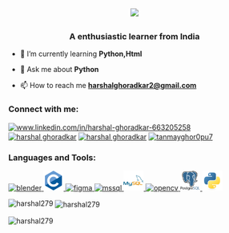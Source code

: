 <h1 align="center">
    <img src="https://readme-typing-svg.herokuapp.com/?font=Righteous&size=35&center=true&vCenter=true&width=500&height=70&duration=4000&lines=Hi+There!+👋;+I'm+Harshal+Ghoradakr!;" />
</h1>
<h3 align="center">A enthusiastic learner from India</h3>

- 🌱 I’m currently learning **Python,Html**

- 💬 Ask me about **Python**

- 📫 How to reach me **harshalghoradkar2@gmail.com**

<h3 align="left">Connect with me:</h3>
<p align="left">
<a href="www.linkedin.com/in/harshal-ghoradkar-663205258" target="blank"><img align="center" src="https://raw.githubusercontent.com/rahuldkjain/github-profile-readme-generator/master/src/images/icons/Social/linked-in-alt.svg" alt="www.linkedin.com/in/harshal-ghoradkar-663205258" height="30" width="40" /></a>
<a href="https://www.hackerrank.com/profile/tanmayghoradkar1" target="blank"><img align="center" src="https://raw.githubusercontent.com/rahuldkjain/github-profile-readme-generator/master/src/images/icons/Social/hackerrank.svg" alt="harshal ghoradkar" height="30" width="40" /></a>
<a href="https://leetcode.com/u/tanmayghoradkar1997/" target="blank"><img align="center" src="https://raw.githubusercontent.com/rahuldkjain/github-profile-readme-generator/master/src/images/icons/Social/leet-code.svg" alt="harshal ghoradkar" height="30" width="40" /></a>
<a href="https://www.geeksforgeeks.org/user/tanmayghor0pu7/?utm_source=geeksforgeeks&utm_medium=my_profile&utm_campaign=auth_user" target="blank"><img align="center" src="https://raw.githubusercontent.com/rahuldkjain/github-profile-readme-generator/master/src/images/icons/Social/geeks-for-geeks.svg" alt="tanmayghor0pu7" height="30" width="40" /></a>
  

<h3 align="left">Languages and Tools:</h3>
<p align="left"> <a href="https://www.blender.org/" target="_blank" rel="noreferrer"> <img src="https://download.blender.org/branding/community/blender_community_badge_white.svg" alt="blender" width="40" height="40"/> </a> <a href="https://www.cprogramming.com/" target="_blank" rel="noreferrer"> <img src="https://raw.githubusercontent.com/devicons/devicon/master/icons/c/c-original.svg" alt="c" width="40" height="40"/> </a> <a href="https://www.figma.com/" target="_blank" rel="noreferrer"> <img src="https://www.vectorlogo.zone/logos/figma/figma-icon.svg" alt="figma" width="40" height="40"/> </a> <a href="https://www.microsoft.com/en-us/sql-server" target="_blank" rel="noreferrer"> <img src="https://www.svgrepo.com/show/303229/microsoft-sql-server-logo.svg" alt="mssql" width="40" height="40"/> </a> <a href="https://www.mysql.com/" target="_blank" rel="noreferrer"> <img src="https://raw.githubusercontent.com/devicons/devicon/master/icons/mysql/mysql-original-wordmark.svg" alt="mysql" width="40" height="40"/> </a> <a href="https://opencv.org/" target="_blank" rel="noreferrer"> <img src="https://www.vectorlogo.zone/logos/opencv/opencv-icon.svg" alt="opencv" width="40" height="40"/> </a> <a href="https://www.postgresql.org" target="_blank" rel="noreferrer"> <img src="https://raw.githubusercontent.com/devicons/devicon/master/icons/postgresql/postgresql-original-wordmark.svg" alt="postgresql" width="40" height="40"/> </a> <a href="https://www.python.org" target="_blank" rel="noreferrer"> <img src="https://raw.githubusercontent.com/devicons/devicon/master/icons/python/python-original.svg" alt="python" width="40" height="40"/> </a> </p>


<p><img align="left" src="https://github-readme-stats.vercel.app/api/top-langs?username=harshal279&show_icons=true&theme=dark&locale=en&layout=compact" alt="harshal279" /></p>

<p>&nbsp;<img align="center" src="https://github-readme-stats.vercel.app/api?username=harshal279&show_icons=true&theme=dark&locale=en" alt="harshal279" /></p>

<p><img align="center" src="https://github-readme-streak-stats.herokuapp.com/?user=harshal279&theme=dark" alt="harshal279" /></p>
